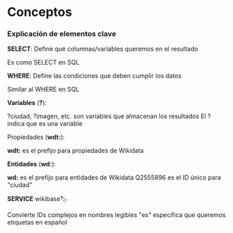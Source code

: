 # Conceptos

### Explicación de elementos clave

**SELECT**: Define qué columnas/variables queremos en el resultado

Es como SELECT en SQL

**WHERE**: Define las condiciones que deben cumplir los datos

Similar al WHERE en SQL


**Variables** (**?**):

?ciudad, ?imagen, etc. son variables que almacenan los resultados
El ? indica que es una variable

Propiedades (**wdt:**):

**wdt:** es el prefijo para propiedades de Wikidata


**Entidades** (**wd:**):

**wd:** es el prefijo para entidades de Wikidata
Q2555896 es el ID único para "ciudad"

**SERVICE** wikibase:label:

Convierte IDs complejos en nombres legibles
"es" especifica que queremos etiquetas en español
